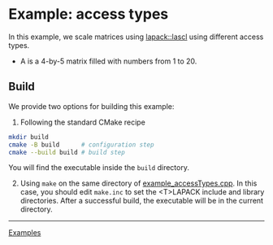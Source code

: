 # Example: access types

In this example, we scale matrices using [lapack::lascl](../../include/lapack/lascl.hpp) using different access types.

- A is a 4-by-5 matrix filled with numbers from 1 to 20.

## Build

We provide two options for building this example:

1. Following the standard CMake recipe

```sh
mkdir build
cmake -B build      # configuration step
cmake --build build # build step
```

You will find the executable inside the `build` directory.

2. Using `make` on the same directory of [example_accessTypes.cpp](example_accessTypes.cpp). In this case, you should edit `make.inc` to set the \<T\>LAPACK include and library directories. After a successful build, the executable will be in the current directory.

---

[Examples](../README.md#accessTypes)